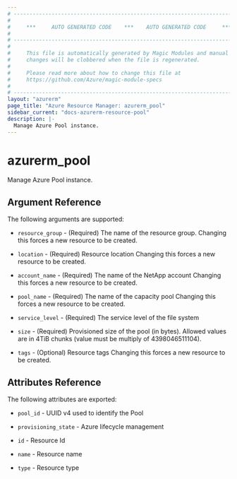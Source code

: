 ```yaml
---
# ----------------------------------------------------------------------------
#
#     ***     AUTO GENERATED CODE    ***    AUTO GENERATED CODE     ***
#
# ----------------------------------------------------------------------------
#
#     This file is automatically generated by Magic Modules and manual
#     changes will be clobbered when the file is regenerated.
#
#     Please read more about how to change this file at
#     https://github.com/Azure/magic-module-specs
#
# ----------------------------------------------------------------------------
layout: "azurerm"
page_title: "Azure Resource Manager: azurerm_pool"
sidebar_current: "docs-azurerm-resource-pool"
description: |-
  Manage Azure Pool instance.
---
```


# azurerm_pool

Manage Azure Pool instance.


## Argument Reference

The following arguments are supported:

* `resource_group` - (Required) The name of the resource group. Changing this forces a new resource to be created.

* `location` - (Required) Resource location Changing this forces a new resource to be created.

* `account_name` - (Required) The name of the NetApp account Changing this forces a new resource to be created.

* `pool_name` - (Required) The name of the capacity pool Changing this forces a new resource to be created.

* `service_level` - (Required) The service level of the file system

* `size` - (Required) Provisioned size of the pool (in bytes). Allowed values are in 4TiB chunks (value must be multiply of 4398046511104).

* `tags` - (Optional) Resource tags Changing this forces a new resource to be created.

## Attributes Reference

The following attributes are exported:

* `pool_id` - UUID v4 used to identify the Pool

* `provisioning_state` - Azure lifecycle management

* `id` - Resource Id

* `name` - Resource name

* `type` - Resource type
